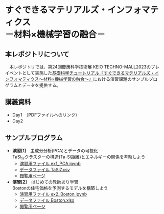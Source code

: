 # すぐできるマテリアルズ・インフォマティクス <br> －材料×機械学習の融合－　

## 本レポジトリについて
　本レポジトリでは、第24回慶應科学技術展 KEIO TECHNO-MALL2023のプレイベントとして実施した[基礎科学チュートリアル『すぐできるマテリアルズ・インフォマティクス～材料×機械学習の融合～』](https://www.kll.keio.ac.jp/ktm/pre/500/)における演習課題のサンプルプログラムとデータを提供する。

## 講義資料
- Day1　（PDFファイルへのリンク）
- Day2　　
## サンプルプログラム
- **演習[1]**　主成分分析(PCA)とデータの可視化 <br>
  TaSi<sub>17</sub>クラスターの構造(Ta-Si距離)とエネルギーの関係を考察しよう <br>
  + [演習用ファイル ex1_PCA.ipynb]()
  + [データファイル TaSi7.csv](data/TaSi17.csv)
  + [閲覧用ページ](notebook/計算化学特論_PCA.ipynb)　<br>    
- **演習[2]**　はじめての教師あり学習 <br>
  Bostonの住宅価格を予測するモデルを構築しよう <br>
  * [演習用ファイル ex2_Boston.ipynb]()
  * [データファイル Boston.xlsx](data/Boston.xlsx)
  * [閲覧用ページ]()
